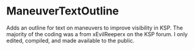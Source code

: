# ManeuverTextOutline
Adds an outline for text on maneuvers to improve visibility in KSP.
The majority of the coding was a from xEvilReeperx on the KSP forum. I only edited, compiled, and made available to the public.
